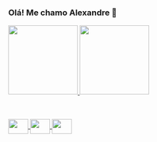 ### Olá! Me chamo Alexandre 👋

<div style="display: flex; flex-direction: row;">
  <a href="https://github.com/xand3">
  <img height="140em" src="https://github-readme-stats.vercel.app/api?username=xand3&show_icons=true&theme=tokyonight&include_all_commits=true&count_private=true"/>
  <img height="140em" src="https://github-readme-stats.vercel.app/api/top-langs/?username=xand3&layout=compact&langs_count=7&theme=tokyonight"/>
</div>
 
##
<div style="display: inline_block"><br>
  <img align="center" height="30" width="40" src="https://cdn.jsdelivr.net/gh/devicons/devicon/icons/html5/html5-original.svg" />
  <img align="center" height="30" width="40" src="https://cdn.jsdelivr.net/gh/devicons/devicon/icons/css3/css3-original.svg" />
  <img align="center" height="30" width="40" src="https://cdn.jsdelivr.net/gh/devicons/devicon/icons/javascript/javascript-original.svg" />
  
<div/>
  
